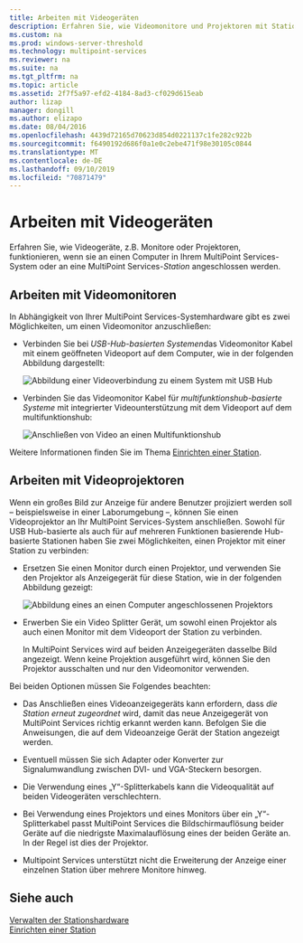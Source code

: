 ```yaml
---
title: Arbeiten mit Videogeräten
description: Erfahren Sie, wie Videomonitore und Projektoren mit Stationen in Multipoint Services funktionieren.
ms.custom: na
ms.prod: windows-server-threshold
ms.technology: multipoint-services
ms.reviewer: na
ms.suite: na
ms.tgt_pltfrm: na
ms.topic: article
ms.assetid: 2f7f5a97-efd2-4184-8ad3-cf029d615eab
author: lizap
manager: dongill
ms.author: elizapo
ms.date: 08/04/2016
ms.openlocfilehash: 4439d72165d70623d854d0221137c1fe282c922b
ms.sourcegitcommit: f6490192d686f0a1e0c2ebe471f98e30105c0844
ms.translationtype: MT
ms.contentlocale: de-DE
ms.lasthandoff: 09/10/2019
ms.locfileid: "70871479"
---
```

# <a name="work-with-video-devices"></a>Arbeiten mit Videogeräten
Erfahren Sie, wie Videogeräte, z.B. Monitore oder Projektoren, funktionieren, wenn sie an einen Computer in Ihrem MultiPoint Services-System oder an eine MultiPoint Services-*Station* angeschlossen werden.  
  
## <a name="working-with-video-monitors"></a>Arbeiten mit Videomonitoren  
In Abhängigkeit von Ihrer MultiPoint Services-Systemhardware gibt es zwei Möglichkeiten, um einen Videomonitor anzuschließen:  
  
-   Verbinden Sie bei *USB-Hub-basierten Systemen*das Videomonitor Kabel mit einem geöffneten Videoport auf dem Computer, wie in der folgenden Abbildung dargestellt:  
  
    ![Abbildung einer Videoverbindung zu einem System mit USB Hub](./media/WMSVideoConnection.gif)  
  
-   Verbinden Sie das Videomonitor Kabel für *multifunktionshub-basierte Systeme* mit integrierter Videounterstützung mit dem Videoport auf dem multifunktionshub:  
  
    ![Anschließen von Video an einen Multifunktionshub](./media/WMSMultifunctionHubVideoConnection.gif)  
  
Weitere Informationen finden Sie im Thema [Einrichten einer Station](Set-Up-a-Station.md).  
  
## <a name="working-with-video-projectors"></a>Arbeiten mit Videoprojektoren  
Wenn ein großes Bild zur Anzeige für andere Benutzer projiziert werden soll – beispielsweise in einer Laborumgebung –, können Sie einen Videoprojektor an Ihr MultiPoint Services-System anschließen. Sowohl für USB Hub-basierte als auch für auf mehreren Funktionen basierende Hub-basierte Stationen haben Sie zwei Möglichkeiten, einen Projektor mit einer Station zu verbinden:  
  
-   Ersetzen Sie einen Monitor durch einen Projektor, und verwenden Sie den Projektor als Anzeigegerät für diese Station, wie in der folgenden Abbildung gezeigt:  
  
    ![Abbildung eines an einen Computer angeschlossenen Projektors](./media/WMSVideoProjectorConnection.gif)  
  
-   Erwerben Sie ein Video Splitter Gerät, um sowohl einen Projektor als auch einen Monitor mit dem Videoport der Station zu verbinden.  
  
    In MultiPoint Services wird auf beiden Anzeigegeräten dasselbe Bild angezeigt. Wenn keine Projektion ausgeführt wird, können Sie den Projektor ausschalten und nur den Videomonitor verwenden.  
  
Bei beiden Optionen müssen Sie Folgendes beachten:  
  
-   Das Anschließen eines Videoanzeigegeräts kann erfordern, dass *die Station erneut zugeordnet* wird, damit das neue Anzeigegerät von MultiPoint Services richtig erkannt werden kann. Befolgen Sie die Anweisungen, die auf dem Videoanzeige Gerät der Station angezeigt werden.  
  
-   Eventuell müssen Sie sich Adapter oder Konverter zur Signalumwandlung zwischen DVI- und VGA-Steckern besorgen.  
  
-   Die Verwendung eines „Y“-Splitterkabels kann die Videoqualität auf beiden Videogeräten verschlechtern.  
  
-   Bei Verwendung eines Projektors und eines Monitors über ein „Y“-Splitterkabel passt MultiPoint Services die Bildschirmauflösung beider Geräte auf die niedrigste Maximalauflösung eines der beiden Geräte an. In der Regel ist dies der Projektor.  
  
-   Multipoint Services unterstützt nicht die Erweiterung der Anzeige einer einzelnen Station über mehrere Monitore hinweg.  
  
## <a name="see-also"></a>Siehe auch  
[Verwalten der Stationshardware](Manage-Station-Hardware.md)  
[Einrichten einer Station](Set-Up-a-Station.md) 